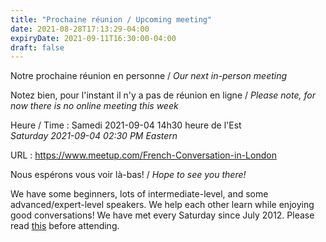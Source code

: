 ```yaml
---
title: "Prochaine réunion / Upcoming meeting"
date: 2021-08-28T17:13:29-04:00
expiryDate: 2021-09-11T16:30:00-04:00
draft: false
---
```


Notre prochaine réunion en personne / _Our next in-person meeting_

Notez bien, pour l'instant il n'y a pas de réunion en ligne / _Please note, for now there is no online meeting this week_

Heure / Time
: Samedi 2021-09-04 14h30 heure de l'Est  
  _Saturday 2021-09-04 02:30 PM Eastern_

URL
: https://www.meetup.com/French-Conversation-in-London

<!--more-->

Nous espérons vous voir là-bas! / _Hope to see you there!_

We have some beginners, lots of intermediate-level, and some advanced/expert-level speakers. We help each other learn while enjoying good conversations! We have met every Saturday since July 2012. Please read [this](/about/) before attending.

